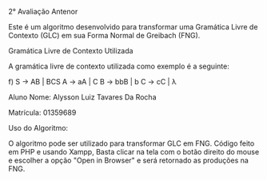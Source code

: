2° Avaliação Antenor

Este é um algoritmo desenvolvido para transformar uma Gramática Livre de Contexto (GLC) em sua Forma Normal de Greibach (FNG).

Gramática Livre de Contexto Utilizada

A gramática livre de contexto utilizada como exemplo é a seguinte:

f) S -> AB | BCS A -> aA | C B -> bbB | b C -> cC | λ

Aluno Nome: Alysson Luiz Tavares Da Rocha

Matrícula: 01359689

Uso do Algoritmo:

O algoritmo pode ser utilizado para transformar GLC em FNG. Código feito em PHP e usando Xampp, Basta clicar na tela com o botão direito do mouse e escolher a opção "Open in Browser" e será retornado as produções na FNG.

